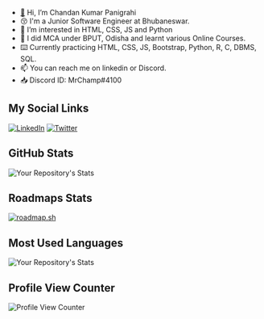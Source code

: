 - [👋](https://res.cloudinary.com/dyvcg2scr/raw/upload/v1691241458/chandan_tqx0va.css) Hi, I’m Chandan Kumar Panigrahi
- 😚 I'm a Junior Software Engineer at Bhubaneswar.
- 👀 I’m interested in HTML, CSS, JS and Python
- 🌱 I did MCA under BPUT, Odisha and learnt various Online Courses.
- ⌨️ Currently practicing HTML, CSS, JS, Bootstrap, Python, R, C, DBMS, SQL.
- 📫 You can reach me on linkedin or Discord.
- 📥 Discord ID: MrChamp#4100

## My Social Links
[![LinkedIn](https://img.shields.io/badge/linkedin-%230077B5.svg?style=normal&logo=linkedin&logoColor=white)](https://linkedin.com/in/mrchampofficial)
[![Twitter](https://img.shields.io/badge/Twitter-%231DA1F2.svg?style=normal&logo=Twitter&logoColor=white)](https://twitter.com/mrchampofficial)

## GitHub Stats
![Your Repository's Stats](https://github-readme-stats.vercel.app/api?username=chandankumarpanigrahi&show_icons=true)

## Roadmaps Stats
[![roadmap.sh](https://api.roadmap.sh/v1-badge/wide/64c387a2e244f2be6a48e2f5?variant=dark)](https://roadmap.sh) 

## Most Used Languages
![Your Repository's Stats](https://github-readme-stats.vercel.app/api/top-langs/?username=chandankumarpanigrahi&theme=blue-green)

## Profile View Counter
![Profile View Counter](https://komarev.com/ghpvc/?username=chandankumarpanigrahi)


<!---
chandankumarpanigrahi/chandankumarpanigrahi is a ✨ special ✨ repository because its `README.md` (this file) appears on your GitHub profile.
You can click the Preview link to take a look at your changes.
--->

